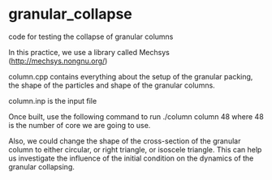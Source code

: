 # granular_collapse
code for testing the collapse of granular columns

In this practice, we use a library called Mechsys (http://mechsys.nongnu.org/)

column.cpp contains everything about the setup of the granular packing, the shape of the particles and shape 
of the granular columns.

column.inp is the input file

Once built, use the following command to run
./column column 48
where 48 is the number of core we are going to use.

Also, we could change the shape of the cross-section of the granular column to either circular, or right triangle, or isoscele triangle. This can help us investigate the influence of the initial condition on the dynamics of the granular collapsing.
